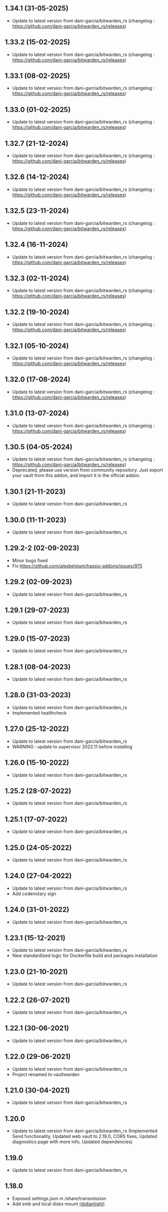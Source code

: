 
## 1.34.1 (31-05-2025)
- Update to latest version from dani-garcia/bitwarden_rs (changelog : https://github.com/dani-garcia/bitwarden_rs/releases)

## 1.33.2 (15-02-2025)
- Update to latest version from dani-garcia/bitwarden_rs (changelog : https://github.com/dani-garcia/bitwarden_rs/releases)

## 1.33.1 (08-02-2025)
- Update to latest version from dani-garcia/bitwarden_rs (changelog : https://github.com/dani-garcia/bitwarden_rs/releases)

## 1.33.0 (01-02-2025)
- Update to latest version from dani-garcia/bitwarden_rs (changelog : https://github.com/dani-garcia/bitwarden_rs/releases)

## 1.32.7 (21-12-2024)
- Update to latest version from dani-garcia/bitwarden_rs (changelog : https://github.com/dani-garcia/bitwarden_rs/releases)

## 1.32.6 (14-12-2024)
- Update to latest version from dani-garcia/bitwarden_rs (changelog : https://github.com/dani-garcia/bitwarden_rs/releases)

## 1.32.5 (23-11-2024)
- Update to latest version from dani-garcia/bitwarden_rs (changelog : https://github.com/dani-garcia/bitwarden_rs/releases)

## 1.32.4 (16-11-2024)
- Update to latest version from dani-garcia/bitwarden_rs (changelog : https://github.com/dani-garcia/bitwarden_rs/releases)

## 1.32.3 (02-11-2024)
- Update to latest version from dani-garcia/bitwarden_rs (changelog : https://github.com/dani-garcia/bitwarden_rs/releases)

## 1.32.2 (19-10-2024)
- Update to latest version from dani-garcia/bitwarden_rs (changelog : https://github.com/dani-garcia/bitwarden_rs/releases)

## 1.32.1 (05-10-2024)
- Update to latest version from dani-garcia/bitwarden_rs (changelog : https://github.com/dani-garcia/bitwarden_rs/releases)

## 1.32.0 (17-08-2024)
- Update to latest version from dani-garcia/bitwarden_rs (changelog : https://github.com/dani-garcia/bitwarden_rs/releases)

## 1.31.0 (13-07-2024)
- Update to latest version from dani-garcia/bitwarden_rs (changelog : https://github.com/dani-garcia/bitwarden_rs/releases)

## 1.30.5 (04-05-2024)
- Update to latest version from dani-garcia/bitwarden_rs (changelog : https://github.com/dani-garcia/bitwarden_rs/releases)
- Deprecated, please use version from community repository. Just export your vault from this addon, and import it in the official addon.

## 1.30.1 (21-11-2023)

- Update to latest version from dani-garcia/bitwarden_rs

## 1.30.0 (11-11-2023)

- Update to latest version from dani-garcia/bitwarden_rs
## 1.29.2-2 (02-09-2023)

- Minor bugs fixed
- Fix https://github.com/alexbelgium/hassio-addons/issues/975

## 1.29.2 (02-09-2023)

- Update to latest version from dani-garcia/bitwarden_rs

## 1.29.1 (29-07-2023)

- Update to latest version from dani-garcia/bitwarden_rs

## 1.29.0 (15-07-2023)

- Update to latest version from dani-garcia/bitwarden_rs

## 1.28.1 (08-04-2023)

- Update to latest version from dani-garcia/bitwarden_rs

## 1.28.0 (31-03-2023)

- Update to latest version from dani-garcia/bitwarden_rs
- Implemented healthcheck

## 1.27.0 (25-12-2022)

- Update to latest version from dani-garcia/bitwarden_rs
- WARNING : update to supervisor 2022.11 before installing

## 1.26.0 (15-10-2022)

- Update to latest version from dani-garcia/bitwarden_rs

## 1.25.2 (28-07-2022)

- Update to latest version from dani-garcia/bitwarden_rs

## 1.25.1 (17-07-2022)

- Update to latest version from dani-garcia/bitwarden_rs

## 1.25.0 (24-05-2022)

- Update to latest version from dani-garcia/bitwarden_rs

## 1.24.0 (27-04-2022)

- Update to latest version from dani-garcia/bitwarden_rs
- Add codenotary sign

## 1.24.0 (31-01-2022)

- Update to latest version from dani-garcia/bitwarden_rs

## 1.23.1 (15-12-2021)

- Update to latest version from dani-garcia/bitwarden_rs
- New standardized logic for Dockerfile build and packages installation

## 1.23.0 (21-10-2021)

- Update to latest version from dani-garcia/bitwarden_rs

## 1.22.2 (26-07-2021)

- Update to latest version from dani-garcia/bitwarden_rs

## 1.22.1 (30-06-2021)

- Update to latest version from dani-garcia/bitwarden_rs

## 1.22.0 (29-06-2021)

- Update to latest version from dani-garcia/bitwarden_rs
- Project renamed to vaultwarden

## 1.21.0 (30-04-2021)

- Update to latest version from dani-garcia/bitwarden_rs

## 1.20.0

- Update to latest version from dani-garcia/bitwarden_rs (Implemented Send functionality, Updated web vault to 2.19.0, CORS fixes, Updated diagnostics page with more info, Updated dependencies)

## 1.19.0

- Update to latest version from dani-garcia/bitwarden_rs

## 1.18.0

- Exposed settings.json in /share/transmission
- Add smb and local disks mount [(@dianlight)](https://github.com/dianlight)
